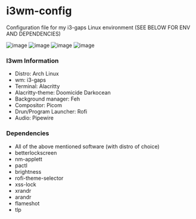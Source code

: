 # i3wm-config
Configuration file for my i3-gaps Linux environment (SEE BELOW FOR ENV AND DEPENDENCIES)

![image](https://user-images.githubusercontent.com/67750020/205484608-d0d2244d-d054-4173-a935-b75f1ad4991b.png)
![image](https://user-images.githubusercontent.com/67750020/205484743-dff25937-5579-484f-9e08-5ccb609323c7.png)
![image](https://user-images.githubusercontent.com/67750020/205483930-bd9e5b54-e7ab-4587-b8db-719991736cba.png)
![image](https://user-images.githubusercontent.com/67750020/205483870-a0551ba2-1f5b-43a4-a9ee-c8843dc7c56b.png)

### I3wm Information
- Distro: Arch Linux <br />
- wm: i3-gaps <br />
- Terminal: Alacritty <br />
- Alacritty-theme: Doomicide Darkocean <br />
- Background manager: Feh <br />
- Compositor: Picom <br />
- Drun/Program Launcher: Rofi <br />
- Audio: Pipewire

### Dependencies
- All of the above mentioned software (with distro of choice)
- betterlockscreen
- nm-applett
- pactl
- brightness
- rofi-theme-selector
- xss-lock
- xrandr
- arandr
- flameshot
- tlp

